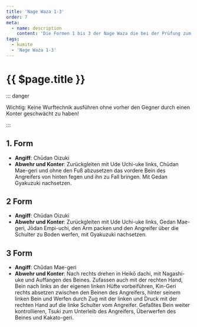 ```yaml
---
title: 'Nage Waza 1-3'
order: 7
meta:
  - name: description
    content: 'Die Formen 1 bis 3 der Nage Waza die bei der Prüfung zum 6. Kyu (Grüngurt) gezeigt werden.'
tags:
  - kumite
  - 'Nage Waza 1-3'
---
```


# {{ $page.title }}

<ShowDescription />

::: danger

Wichtig: Keine Wurftechnik ausführen ohne vorher den Gegner durch einen Konter geschwächt zu haben!

:::

## 1. Form

- **Angiff**: Chūdan Oizuki
- **Abwehr und Konter**: Zurückgleiten mit Ude Uchi-uke links, Chūdan Mae-geri und ohne den Fuß abzusetzen das vordere Bein des Angreifers von hinten fegen und ihn zu Fall bringen. Mit Gedan Gyakuzuki nachsetzen.

<YouTube videoid="kGzqWCbIeNY" start="40" end="55" mute="1" />

## 2 Form

- **Angiff**: Chūdan Oizuki
- **Abwehr und Konter**: Zurückgleiten mit Ude Uchi-uke links, Gedan Mae-geri, Jōdan Empi-uchi, den Arm packen und den Angreifer über die Schulter zu Boden werfen, mit Gyakuzuki nachsetzen.

<YouTube videoid="ymb6pERfOyk" start="29" end="55" mute="1" />

## 3 Form

- **Angiff**: Chūdan Mae-geri
- **Abwehr und Konter**: Nach rechts drehen in Heikō dachi, mit Nagashi-uke und Auffangen des Beines. Zufassen auch mit der rechten Hand, Bein nach links an der eigenen linken Hüfte vorbeiführen, Kin-Geri rechts absetzen zwischen den Beinen des Angreifers, hinter seinem linken Bein und Werfen durch Zug mit der linken und Druck mit der rechten Hand auf die linke Schulter vom Angreifer. Gefaßtes Bein weiter kontrollieren, Tsuki zum Unterleib des Angreifers, Überwerfen des Beines und Kakato-geri.

<YouTube videoid="3K3PLR6eOWo" start="21" end="46" mute="1" />